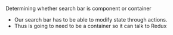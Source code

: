 Determining whether search bar is component or container
- Our search bar has to be able to modify state through actions.
- Thus is going to need to be a container so it can talk to Redux
